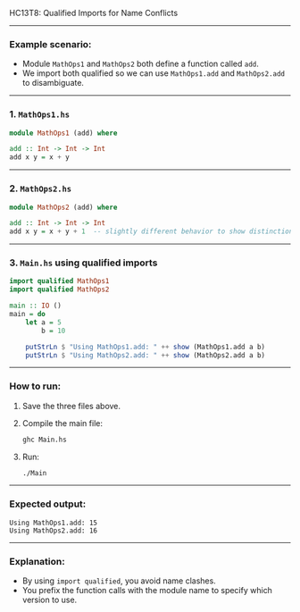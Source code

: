 HC13T8: Qualified Imports for Name Conflicts

---

### Example scenario:

* Module `MathOps1` and `MathOps2` both define a function called `add`.
* We import both qualified so we can use `MathOps1.add` and `MathOps2.add` to disambiguate.

---

### 1. `MathOps1.hs`

```haskell
module MathOps1 (add) where

add :: Int -> Int -> Int
add x y = x + y
```

---

### 2. `MathOps2.hs`

```haskell
module MathOps2 (add) where

add :: Int -> Int -> Int
add x y = x + y + 1  -- slightly different behavior to show distinction
```

---

### 3. `Main.hs` using qualified imports

```haskell
import qualified MathOps1
import qualified MathOps2

main :: IO ()
main = do
    let a = 5
        b = 10

    putStrLn $ "Using MathOps1.add: " ++ show (MathOps1.add a b)
    putStrLn $ "Using MathOps2.add: " ++ show (MathOps2.add a b)
```

---

### How to run:

1. Save the three files above.
2. Compile the main file:

   ```bash
   ghc Main.hs
   ```
3. Run:

   ```bash
   ./Main
   ```

---

### Expected output:

```
Using MathOps1.add: 15
Using MathOps2.add: 16
```

---

### Explanation:

* By using `import qualified`, you avoid name clashes.
* You prefix the function calls with the module name to specify which version to use.
